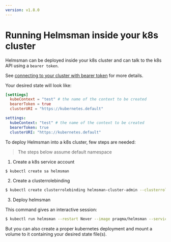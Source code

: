```yaml
---
version: v1.8.0
---
```


# Running Helmsman inside your k8s cluster

Helmsman can be deployed inside your k8s cluster and can talk to the k8s API using a `bearer token`.

See [connecting to your cluster with bearer token](../settings/creating_kube_context_with_token.md) for more details.


Your desired state will look like: 

```toml
[settings]
  kubeContext = "test" # the name of the context to be created
  bearerToken = true
  clusterURI = "https://kubernetes.default"
```

```yaml
settings:
  kubeContext: "test" # the name of the context to be created
  bearerToken: true
  clusterURI: "https://kubernetes.default" 
```

To deploy Helmsman into a k8s cluster, few steps are needed:

> The steps below assume default namespace

1. Create a k8s service account

```bash
$ kubectl create sa helmsman 
```

2. Create a clusterrolebinding 

```bash
$ kubectl create clusterrolebinding helmsman-cluster-admin --clusterrole=cluster-admin --serviceaccount=default:helmsman
```

3. Deploy helmsman

This command gives an interactive session:

```bash
$ kubectl run helmsman --restart Never --image praqma/helmsman --serviceaccount=helmsman -- helmsman -f -- sleep 3600
```
But you can also create a proper kubernetes deployment and mount a volume to it containing your desired state file(s).
